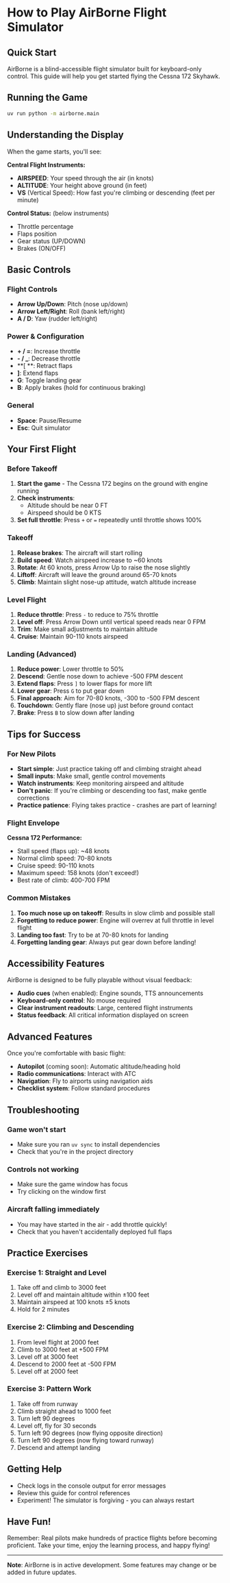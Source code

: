 # How to Play AirBorne Flight Simulator

## Quick Start

AirBorne is a blind-accessible flight simulator built for keyboard-only control. This guide will help you get started flying the Cessna 172 Skyhawk.

## Running the Game

```bash
uv run python -m airborne.main
```

## Understanding the Display

When the game starts, you'll see:

**Central Flight Instruments:**
- **AIRSPEED**: Your speed through the air (in knots)
- **ALTITUDE**: Your height above ground (in feet)
- **VS** (Vertical Speed): How fast you're climbing or descending (feet per minute)

**Control Status:** (below instruments)
- Throttle percentage
- Flaps position
- Gear status (UP/DOWN)
- Brakes (ON/OFF)

## Basic Controls

### Flight Controls
- **Arrow Up/Down**: Pitch (nose up/down)
- **Arrow Left/Right**: Roll (bank left/right)
- **A / D**: Yaw (rudder left/right)

### Power & Configuration
- **+ / =**: Increase throttle
- **- / _**: Decrease throttle
- **[ **: Retract flaps
- **]**: Extend flaps
- **G**: Toggle landing gear
- **B**: Apply brakes (hold for continuous braking)

### General
- **Space**: Pause/Resume
- **Esc**: Quit simulator

## Your First Flight

### Before Takeoff

1. **Start the game** - The Cessna 172 begins on the ground with engine running
2. **Check instruments**:
   - Altitude should be near 0 FT
   - Airspeed should be 0 KTS
3. **Set full throttle**: Press `+` or `=` repeatedly until throttle shows 100%

### Takeoff

1. **Release brakes**: The aircraft will start rolling
2. **Build speed**: Watch airspeed increase to ~60 knots
3. **Rotate**: At 60 knots, press Arrow Up to raise the nose slightly
4. **Liftoff**: Aircraft will leave the ground around 65-70 knots
5. **Climb**: Maintain slight nose-up attitude, watch altitude increase

### Level Flight

1. **Reduce throttle**: Press `-` to reduce to 75% throttle
2. **Level off**: Press Arrow Down until vertical speed reads near 0 FPM
3. **Trim**: Make small adjustments to maintain altitude
4. **Cruise**: Maintain 90-110 knots airspeed

### Landing (Advanced)

1. **Reduce power**: Lower throttle to 50%
2. **Descend**: Gentle nose down to achieve -500 FPM descent
3. **Extend flaps**: Press `]` to lower flaps for more lift
4. **Lower gear**: Press `G` to put gear down
5. **Final approach**: Aim for 70-80 knots, -300 to -500 FPM descent
6. **Touchdown**: Gently flare (nose up) just before ground contact
7. **Brake**: Press `B` to slow down after landing

## Tips for Success

### For New Pilots

- **Start simple**: Just practice taking off and climbing straight ahead
- **Small inputs**: Make small, gentle control movements
- **Watch instruments**: Keep monitoring airspeed and altitude
- **Don't panic**: If you're climbing or descending too fast, make gentle corrections
- **Practice patience**: Flying takes practice - crashes are part of learning!

### Flight Envelope

**Cessna 172 Performance:**
- Stall speed (flaps up): ~48 knots
- Normal climb speed: 70-80 knots
- Cruise speed: 90-110 knots
- Maximum speed: 158 knots (don't exceed!)
- Best rate of climb: 400-700 FPM

### Common Mistakes

1. **Too much nose up on takeoff**: Results in slow climb and possible stall
2. **Forgetting to reduce power**: Engine will overrev at full throttle in level flight
3. **Landing too fast**: Try to be at 70-80 knots for landing
4. **Forgetting landing gear**: Always put gear down before landing!

## Accessibility Features

AirBorne is designed to be fully playable without visual feedback:

- **Audio cues** (when enabled): Engine sounds, TTS announcements
- **Keyboard-only control**: No mouse required
- **Clear instrument readouts**: Large, centered flight instruments
- **Status feedback**: All critical information displayed on screen

## Advanced Features

Once you're comfortable with basic flight:

- **Autopilot** (coming soon): Automatic altitude/heading hold
- **Radio communications**: Interact with ATC
- **Navigation**: Fly to airports using navigation aids
- **Checklist system**: Follow standard procedures

## Troubleshooting

### Game won't start
- Make sure you ran `uv sync` to install dependencies
- Check that you're in the project directory

### Controls not working
- Make sure the game window has focus
- Try clicking on the window first

### Aircraft falling immediately
- You may have started in the air - add throttle quickly!
- Check that you haven't accidentally deployed full flaps

## Practice Exercises

### Exercise 1: Straight and Level
1. Take off and climb to 3000 feet
2. Level off and maintain altitude within ±100 feet
3. Maintain airspeed at 100 knots ±5 knots
4. Hold for 2 minutes

### Exercise 2: Climbing and Descending
1. From level flight at 2000 feet
2. Climb to 3000 feet at +500 FPM
3. Level off at 3000 feet
4. Descend to 2000 feet at -500 FPM
5. Level off at 2000 feet

### Exercise 3: Pattern Work
1. Take off from runway
2. Climb straight ahead to 1000 feet
3. Turn left 90 degrees
4. Level off, fly for 30 seconds
5. Turn left 90 degrees (now flying opposite direction)
6. Turn left 90 degrees (now flying toward runway)
7. Descend and attempt landing

## Getting Help

- Check logs in the console output for error messages
- Review this guide for control references
- Experiment! The simulator is forgiving - you can always restart

## Have Fun!

Remember: Real pilots make hundreds of practice flights before becoming proficient. Take your time, enjoy the learning process, and happy flying!

---

**Note**: AirBorne is in active development. Some features may change or be added in future updates.
